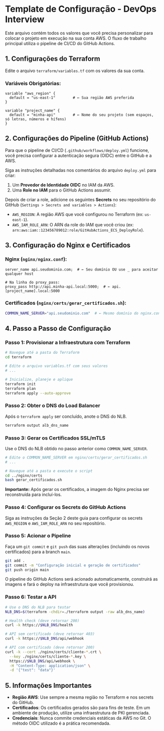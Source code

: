 # Template de Configuração - DevOps Interview

Este arquivo contém todos os valores que você precisa personalizar para colocar o projeto em execução na sua conta AWS. O fluxo de trabalho principal utiliza o pipeline de CI/CD do GitHub Actions.

## 1. Configurações do Terraform

Edite o arquivo `terraform/variables.tf` com os valores da sua conta.

### Variáveis Obrigatórias:
```hcl
variable "aws_region" {
  default = "us-east-1"        # ← Sua região AWS preferida
}

variable "project_name" {
  default = "minha-api"        # ← Nome do seu projeto (sem espaços, só letras, números e hífens)
}
```

## 2. Configurações do Pipeline (GitHub Actions)

Para que o pipeline de CI/CD (`.github/workflows/deploy.yml`) funcione, você precisa configurar a autenticação segura (OIDC) entre o GitHub e a AWS.

Siga as instruções detalhadas nos comentários do arquivo `deploy.yml` para criar:
1.  Um **Provedor de Identidade OIDC** no IAM da AWS.
2.  Uma **Role no IAM** para o GitHub Actions assumir.

Depois de criar a role, adicione os seguintes **Secrets** no seu repositório do GitHub (`Settings > Secrets and variables > Actions`):

-   `AWS_REGION`: A região AWS que você configurou no Terraform (ex: `us-east-1`).
-   `AWS_IAM_ROLE_ARN`: O ARN da role do IAM que você criou (ex: `arn:aws:iam::123456789012:role/GitHubActions_ECS_DeployRole`).

## 3. Configuração do Nginx e Certificados

### Nginx (`nginx/nginx.conf`):
```nginx
server_name api.seudominio.com;  # ← Seu domínio OU use _ para aceitar qualquer host

# Na linha do proxy_pass:
proxy_pass http://api.minha-api.local:5000;  # ← api.[project_name].local:5000
```

### Certificados (`nginx/certs/gerar_certificados.sh`):
```bash
COMMON_NAME_SERVER="api.seudominio.com"  # ← Mesmo domínio do nginx.conf OU o DNS do NLB
```

## 4. Passo a Passo de Configuração

### **Passo 1: Provisionar a Infraestrutura com Terraform**
```bash
# Navegue até a pasta do Terraform
cd terraform

# Edite o arquivo variables.tf com seus valores
# ...

# Inicialize, planeje e aplique
terraform init
terraform plan
terraform apply --auto-approve
```

### **Passo 2: Obter o DNS do Load Balancer**
Após o `terraform apply` ser concluído, anote o DNS do NLB.
```bash
terraform output alb_dns_name
```

### **Passo 3: Gerar os Certificados SSL/mTLS**
Use o DNS do NLB obtido no passo anterior como `COMMON_NAME_SERVER`.
```bash
# Edite o COMMON_NAME_SERVER em nginx/certs/gerar_certificados.sh
# ...

# Navegue até a pasta e execute o script
cd ../nginx/certs
bash gerar_certificados.sh
```
**Importante:** Após gerar os certificados, a imagem do Nginx precisa ser reconstruída para incluí-los.

### **Passo 4: Configurar os Secrets do GitHub Actions**
Siga as instruções da Seção 2 deste guia para configurar os secrets `AWS_REGION` e `AWS_IAM_ROLE_ARN` no seu repositório.

### **Passo 5: Acionar o Pipeline**
Faça um `git commit` e `git push` das suas alterações (incluindo os novos certificados) para a branch `main`.
```bash
git add .
git commit -m "Configuração inicial e geração de certificados"
git push origin main
```
O pipeline do GitHub Actions será acionado automaticamente, construirá as imagens e fará o deploy na infraestrutura que você provisionou.

### **Passo 6: Testar a API**
```bash
# Use o DNS do NLB para testar
NLB_DNS=$(terraform -chdir=./terraform output -raw alb_dns_name)

# Health check (deve retornar 200)
curl -k https://$NLB_DNS/health

# API sem certificado (deve retornar 403)
curl -k https://$NLB_DNS/api/webhook

# API com certificado (deve retornar 200)
curl -k --cert ./nginx/certs/cliente-*.crt \
  --key ./nginx/certs/cliente-*.key \
  https://$NLB_DNS/api/webhook \
  -H "Content-Type: application/json" \
  -d '{"test": "data"}'
```

## 5. Informações Importantes

-   **Região AWS**: Use sempre a mesma região no Terraform e nos secrets do GitHub.
-   **Certificados**: Os certificados gerados são para fins de teste. Em um ambiente de produção, utilize uma infraestrutura de PKI gerenciada.
-   **Credenciais**: Nunca commite credenciais estáticas da AWS no Git. O método OIDC utilizado é a prática recomendada.
